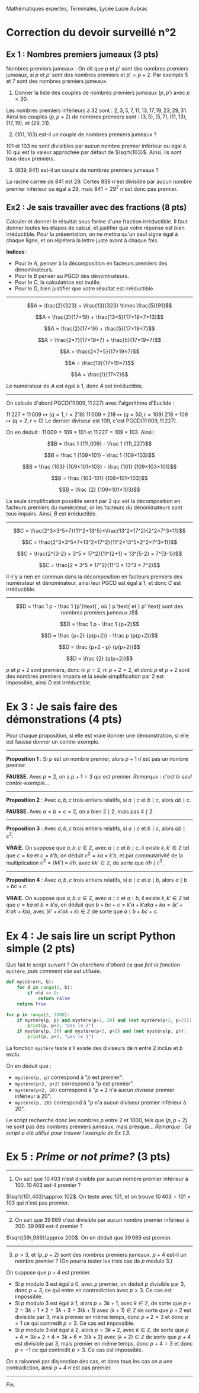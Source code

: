 Mathématiques expertes, Terminales, Lycée Lucie Aubrac
# Correction du devoir surveillé n°2

## Ex 1 : Nombres premiers jumeaux (3 pts)
Nombres premiers jumeaux
: On dit que $p$ et $p'$ sont des nombres premiers jumeaux, si $p$ et $p'$ sont des nombres premiers et $p' = p+2$. Par exemple $5$ et $7$ sont des nombres premiers jumeaux.

1. Donner la liste des couples de nombres premiers jumeaux $(p, p')$ avec $p < 30$.

Les nombres premiers inférieurs à $32$ sont : $2,3,5,7,11,13,17,19,23,29,31$. Ainsi les couples $(p, p+2)$ de nombres premiers sont : $(3, 5), (5, 7), (11, 13), (17, 19)$, et $(29, 31)$.

2. $(101, 103)$ est-il un couple de nombres premiers jumeaux ?

$101$ et $103$ ne sont divisibles par aucun nombre premier inférieur ou égal à $10$ qui est la valeur approchée par défaut de $\sqrt{103}$. Ainsi, ils sont tous deux premiers.

3. $(839, 841)$ est-il un couple de nombres premiers jumeaux ?

La racine carrée de $841$ est $29$. Certes $839$ n'est divisible par aucun nombre premier inférieur ou égal à $29$, mais $841 = 29^2$ n'est donc pas premier.


## Ex2 : Je sais travailler avec des fractions (8 pts)
Calculer et donner le résultat sous forme d'une fraction irréductible. Il faut donner toutes les étapes de calcul, et justifier que votre réponse est bien irréductible.
Pour la présentation, on ne mettra qu'un seul signe égal à chaque ligne, et on répétera la lettre juste avant à chaque fois.

**Indices** :
* Pour le $A$, penser à la décomposition en facteurs premiers des dénominateurs.
* Pour le $B$ penser au $\text{PGCD}$ des dénominateurs.
* Pour le $C$, la calculatrice est inutile.
* Pour le $D$, bien justifier que votre résultat est irréductible.

---

$$A = \frac{2}{323} + \frac{13}{323} \times \frac{5}{91}$$

$$A = \frac{2}{17×19} + \frac{13×5}{17×19×7×13}$$

$$A = \frac{2}{17×19} + \frac{5}{17×19×7}$$

$$A = \frac{2×7}{17×19×7} + \frac{5}{17×19×7}$$

$$A = \frac{2×7+5}{17×19×7}$$

$$A = \frac{19}{17×19×7}$$

$$A = \frac{1}{17×7}$$

Le numérateur de $A$ est égal à $1$, donc $A$ est irréductible.

---

On calcule d'abord $\text{PGCD}(11\,009, 11\,227)$ avec l'algorithme d'Euclide :

$11\,227 ÷ 11\,009 \mapsto (q=1, r=218)$
$11\,009 ÷ 218 \mapsto (q=50, r=109)$
$218 ÷ 109 \mapsto (q=2, r=0)$
Le dernier diviseur est $109$, c'est $\text{PGCD}(11\,009, 11\,227)$.

On en déduit : $11\,009 = 109×101$ et $11\,227 = 109×103$. Ainsi :

$$B = \frac 1 {11\,009} - \frac 1 {11\,227}$$

$$B = \frac 1 {109×101} - \frac 1 {109×103}$$

$$B = \frac {103} {109×101×103} - \frac {101} {109×103×101}$$

$$B = \frac {103-101} {109×101×103}$$

$$B = \frac {2} {109×101×103}$$

La seule simplification possible serait par $2$ qui est la décomposition en facteurs premiers du numérateur, or les facteurs du dénominateurs sont tous impairs. Ainsi, $B$ est irréductible.

---

$$C = \frac{2^3×3^5×7}{11^2×13^5}×\frac{13^2×17^2}{2^2×7^3×11}$$

$$C = \frac{2^3×3^5×7×13^2×17^2}{11^2×13^5×2^2×7^3×11}$$

$$C = \frac{2^{3-2} × 3^5 × 17^2}{11^{2+1} × 13^{5-2} × 7^{3-1}}$$

$$C = \frac{2 × 3^5 × 17^2}{11^3 × 13^3 × 7^2}$$

Il n'y a rien en commun dans la décomposition en facteurs premiers des numérateur et dénominateur, ainsi leur $\text{PGCD}$ est égal à $1$, et donc $C$ est irréductible.

---

$$D = \frac 1 p - \frac 1 {p'}\text{ , où } p \text{ et } p' \text{ sont des nombres premiers jumeaux.}$$

$$D = \frac 1 p - \frac 1 {p+2}$$

$$D = \frac {p+2} {p(p+2)} - \frac p {p(p+2)}$$

$$D = \frac {p+2 - p} {p(p+2)}$$

$$D = \frac {2} {p(p+2)}$$

$p$ et $p+2$ sont premiers, donc ni $p=2$, ni $p+2=2$, et donc $p$ et $p+2$ sont des nombres premiers impairs et la seule simplification par $2$ est impossible, ainsi $D$ est irréductible.

# Ex 3 : Je sais faire des démonstrations (4 pts)
Pour chaque proposition, si elle est vraie donner une démonstration, si elle est fausse donner un contre-exemple.

---

**Proposition 1**
: Si $p$ est un nombre premier, alors $p+1$ n'est pas un nombre premier.

**FAUSSE.** Avec $p=2$, on a $p+1=3$ qui est premier. *Remarque : c'est le seul contre-exemple...*

---

**Proposition 2**
: Avec $a, b, c$ trois entiers relatifs, si $a\mid c$ et $b \mid c$, alors $ab \mid c$.

**FAUSSE.** Avec $a=b=c=2$, on a bien $2\mid 2$, mais pas $4\mid 2$.

---

**Proposition 3**
: Avec $a, b, c$ trois entiers relatifs, si $a\mid c$ et $b \mid c$, alors $ab \mid c^2$.

**VRAIE.** On suppose que $a, b, c \in \mathbb Z$, avec $a\mid c$ et $b \mid c$, il existe $k, k' \in\mathbb Z$ tel que $c=ka$ et $c=k'b$, on déduit $c^2=ka×k'b$, et par commutativité de la multiplication $c^2=(kk')×ab$, avec $kk' \in\mathbb Z$, de sorte que $ab \mid c^2$.

---

**Proposition 4**
: Avec $a, b, c$ trois entiers relatifs, si $a\mid c$ et $a \mid b$, alors $a \mid b + bc + c$.

**VRAIE.** On suppose que $a, b, c \in \mathbb Z$, avec $a\mid c$ et $a \mid b$, il existe $k, k' \in\mathbb Z$ tel que $c=ka$ et $b=k'a$, on déduit que $b+bc+c = k'a + k'aka+ka = (k'+k'ak+k)a$, avec $(k'+k'ak+k)\in\mathbb Z$ de sorte que $a \mid b + bc + c$.

# Ex 4 : Je sais lire un script Python simple (2 pts)

Que fait le script suivant ? *On cherchera d'abord ce que fait la fonction `mystère`, puis comment elle est utilisée.*


```python
def mystère(n, b):
    for d in range(2, b):
        if n%d == 0:
            return False
    return True

for p in range(2, 1000):
    if mystère(p, p) and mystère(p+2, 20) and (not mystère(p+2, p+2)):
        print(p, p+2, "pas le 2")
    if mystère(p, 20) and mystère(p+2, p+2) and (not mystère(p, p)):
        print(p, p+2, "pas le 1")
```

La fonction `mystère` teste s'il existe des diviseurs de $n$ entre $2$ inclus et $b$ exclu.

On en déduit que :
* `mystère(p, p)` correspond à "$p$ est premier".
* `mystère(p+2, p+2)` correspond à "$p$ est premier".
* `mystère(p+2, 20)` correspond à "$p+2$ n'a aucun diviseur premier inférieur à $20$".
* `mystère(p, 20)` correspond à "$p$ n'a aucun diviseur premier inférieur à $20$".

Le script recherche donc les nombres $p$ entre $2$ et $1000$, tels que $(p, p+2)$ ne sont pas des nombres premiers jumeaux, mais presque...
*Remarque : Ce script a été utilisé pour trouver l'exemple de Ex 1.3.*

# Ex 5 : *Prime or not prime?* (3 pts)

---

1. On sait que $10\,403$ n'est divisible par aucun nombre premier inférieur à $100$.
$10\,403$ est-il premier ?

$\sqrt{10\,403}\approx 102$. On teste avec $101$, et on trouve $10\,403 = 101×103$ qui n'est pas premier.

---

2. On sait que $39\,989$ n'est divisible par aucun nombre premier inférieur à $200$.
$39\,989$ est-il premier ?

$\sqrt{39\,989}\approx 200$. On en déduit que $39\,989$ est premier.

---

3. $p>3$, et $(p, p+2)$ sont des nombres premiers jumeaux.
$p+4$ est-il un nombre premier ? (On pourra tester les trois cas de $p$ modulo $3$.)

On suppose que $p+4$ est premier.

* Si $p$ modulo $3$ est égal à $0$, avec $p$ premier, on déduit $p$ divisible par $3$, donc $p=3$, ce qui entre en contradiction avec $p>3$. Ce cas est impossible.
* Si $p$ modulo $3$ est égal à $1$, alors $p = 3k + 1$, avec $k\in \mathbb Z$, de sorte que $p+2 = 3k + 1 +2 = 3k+3 = 3(k+1)$ avec $(k+1)\in\mathbb Z$ de sorte que $p+2$ est divisible par $3$, mais premier en même temps, donc $p+2=3$ et donc $p=1$ ce qui contredit $p>3$. Ce cas est impossible.
* Si $p$ modulo $3$ est égal à $2$, alors $p = 3k + 2$, avec $k\in \mathbb Z$, de sorte que $p+4 = 3k + 2 +4 = 3k+6 = 3(k+2)$ avec $(k+2)\in\mathbb Z$ de sorte que $p+4$ est divisible par $3$, mais premier en même temps, donc $p+4=3$ et donc $p=-1$ ce qui contredit $p>3$. Ce cas est impossible.

On a raisonné par disjonction des cas, et dans tous les cas on a une contradiction, ainsi $p+4$ n'est pas premier.

---

Fin.